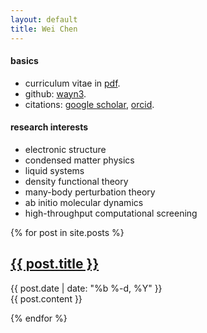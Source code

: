 ```yaml
---
layout: default
title: Wei Chen
---
```

#### basics
* curriculum vitae in [pdf](cv.pdf).
* github: [wayn3](http://github.com/wayn3).
* citations: 
  [google scholar](https://scholar.google.com/citations?user=ouy6ESIAAAAJa),
  [orcid](http://orcid.org/0000-0002-7496-0341).

#### research interests
- electronic structure 
- condensed matter physics
- liquid systems
- density functional theory
- many-body perturbation theory
- ab initio molecular dynamics
- high-throughput computational screening

{% for post in site.posts %}

<article class='post'>
  <h1 class='post-title'>
    <a href="{{ site.path }}{{ post.url }}">
      {{ post.title }}
    </a>
  </h1>
  <div class="post-date">{{ post.date | date: "%b %-d, %Y" }}</div>
  {{ post.content }}
</article>

{% endfor %}

